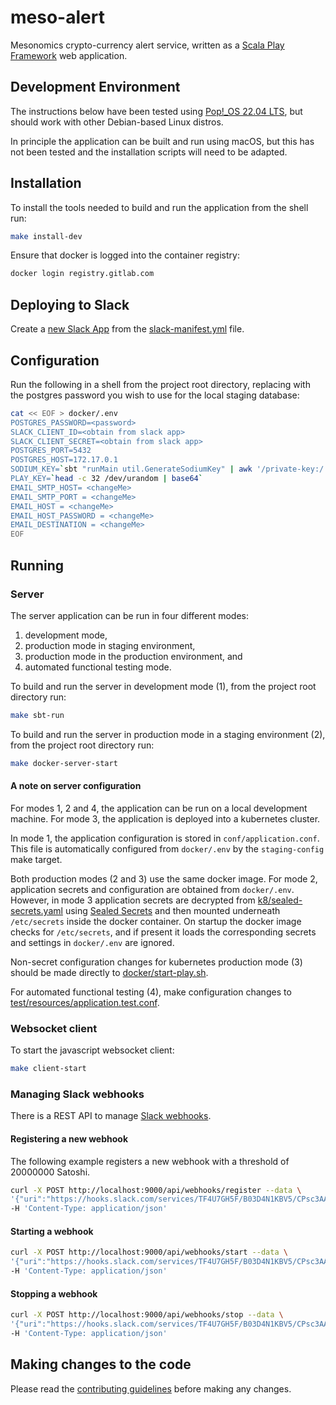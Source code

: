 # meso-alert

Mesonomics crypto-currency alert service, written as a
[Scala Play Framework](https://www.playframework.com/documentation/2.8.x/ScalaHome) web application.

## Development Environment

The instructions below have been tested using [Pop!_OS 22.04 LTS](https://pop.system76.com/), but should
work with other Debian-based Linux distros.  

In principle the application can be built and run using macOS, but this has not been tested and the 
installation scripts will need to be adapted.

## Installation

To install the tools needed to build and run the application from the shell run:

~~~bash
make install-dev
~~~

Ensure that docker is logged into the container registry:

~~~bash
docker login registry.gitlab.com
~~~

## Deploying to Slack

Create a [new Slack App](https://api.slack.com/apps?new_app=1) from the [slack-manifest.yml](./slack-manifest.yml) 
file.

## Configuration

Run the following in a shell from the project root directory, replacing <password> with the 
postgres password you wish to use for the local staging database:

~~~bash
cat << EOF > docker/.env
POSTGRES_PASSWORD=<password>
SLACK_CLIENT_ID=<obtain from slack app>
SLACK_CLIENT_SECRET=<obtain from slack app>
POSTGRES_PORT=5432
POSTGRES_HOST=172.17.0.1
SODIUM_KEY=`sbt "runMain util.GenerateSodiumKey" | awk '/private-key:/ {print $2}'`
PLAY_KEY=`head -c 32 /dev/urandom | base64`
EMAIL_SMTP_HOST= <changeMe>
EMAIL_SMTP_PORT = <changeMe>
EMAIL_HOST = <changeMe>
EMAIL_HOST_PASSWORD = <changeMe>
EMAIL_DESTINATION = <changeMe>
EOF
~~~

## Running

### Server

The server application can be run in four different modes:

1. development mode,
2. production mode in staging environment, 
3. production mode in the production environment, and
4. automated functional testing mode.

To build and run the server in development mode (1), from the project root directory run:

~~~bash
make sbt-run
~~~

To build and run the server in production mode in a staging environment (2), from the project root directory run:

~~~bash
make docker-server-start
~~~

#### A note on server configuration

For modes 1, 2 and 4, the application can be run on a local development machine.  For mode 3,
the application is deployed into a kubernetes cluster.

In mode 1, the application configuration is stored in `conf/application.conf`.  This file
is automatically configured from `docker/.env` by the `staging-config` make target.

Both production modes (2 and 3) use
the same docker image. For mode 2, application secrets and configuration are obtained
from `docker/.env`. However, in mode 3 application secrets are decrypted
from [k8/sealed-secrets.yaml](k8/sealed-secrets.yaml) using
[Sealed Secrets](https://github.com/bitnami-labs/sealed-secrets) and then mounted underneath
`/etc/secrets` inside the docker container. On startup the docker image checks for
`/etc/secrets`, and if present it loads the corresponding secrets and settings in `docker/.env`
are ignored.  

Non-secret configuration changes for kubernetes production mode (3) should be made directly
to [docker/start-play.sh](docker/start-play.sh).

For automated functional testing (4), make configuration changes to
[test/resources/application.test.conf](test/resources/application.test.conf).

### Websocket client

To start the javascript websocket client:

~~~bash
make client-start
~~~

### Managing Slack webhooks

There is a REST API to manage
[Slack webhooks](https://slack.com/intl/en-gb/help/articles/115005265063-Incoming-webhooks-for-Slack).

#### Registering a new webhook

The following example registers a new webhook with a threshold of 20000000 Satoshi.

~~~bash
curl -X POST http://localhost:9000/api/webhooks/register --data \
'{"uri":"https://hooks.slack.com/services/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", "threshold":20000000}' \
-H 'Content-Type: application/json'
~~~

#### Starting a webhook

~~~bash
curl -X POST http://localhost:9000/api/webhooks/start --data \
'{"uri":"https://hooks.slack.com/services/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"}' \
-H 'Content-Type: application/json'
~~~

#### Stopping a webhook

~~~bash
curl -X POST http://localhost:9000/api/webhooks/stop --data \
'{"uri":"https://hooks.slack.com/services/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"}' \
-H 'Content-Type: application/json'
~~~

## Making changes to the code

Please read the [contributing guidelines](CONTRIBUTING.md) before making any changes.

